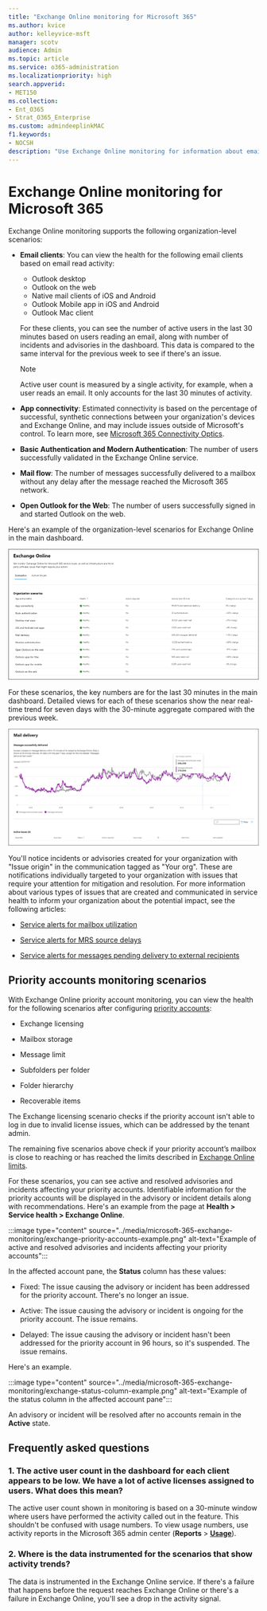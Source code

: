 ```yaml
---
title: "Exchange Online monitoring for Microsoft 365"
ms.author: kvice
author: kelleyvice-msft
manager: scotv
audience: Admin
ms.topic: article
ms.service: o365-administration
ms.localizationpriority: high
search.appverid:
- MET150
ms.collection:
- Ent_O365
- Strat_O365_Enterprise
ms.custom: admindeeplinkMAC
f1.keywords:
- NOCSH
description: "Use Exchange Online monitoring for information about email incidents or advisories in Microsoft 365."
---
```


# Exchange Online monitoring for Microsoft 365

Exchange Online monitoring supports the following organization-level scenarios:

- **Email clients**: You can view the health for the following email clients based on email read activity:

  - Outlook desktop
  - Outlook on the web
  - Native mail clients of iOS and Android
  - Outlook Mobile app in iOS and Android
  - Outlook Mac client

   For these clients, you can see the number of active users in the last 30 minutes based on users reading an email, along with number of incidents and advisories in the dashboard. This data is compared to the same interval for the previous week to see if there's an issue.

   >[!Note]
   > Active user count is measured by a single activity, for example, when a user reads an email. It only accounts for the last 30 minutes of activity.

- **App connectivity**: Estimated connectivity is based on the percentage of successful, synthetic connections between your organization's devices and Exchange Online, and may include issues outside of Microsoft's control. To learn more, see [Microsoft 365 Connectivity Optics](microsoft-365-connectivity-optics.md).

- **Basic Authentication and Modern Authentication**: The number of users successfully validated in the Exchange Online service.

- **Mail flow**: The number of messages successfully delivered to a mailbox without any delay after the message reached the Microsoft 365 network.

- **Open Outlook for the Web**: The number of users successfully signed in and started Outlook on the web.
  
Here's an example of the organization-level scenarios for Exchange Online in the main dashboard.

![Organization-level scenarios for Exchange Online Monitoring.](../media/microsoft-365-exchange-monitoring/exchange-monitoring-org-scenarios.png)

For these scenarios, the key numbers are for the last 30 minutes in the main dashboard. Detailed views for each of these scenarios show the near real-time trend for seven days with the 30-minute aggregate compared with the previous week.

![An example of monitoring Exchange health for mail delivery.](../media/microsoft-365-exchange-monitoring/exchange-monitoring-scenario-example.png)

You'll notice incidents or advisories created for your organization with "Issue origin" in the communication tagged as "Your org". These are notifications individually targeted to your organization with issues that require your attention for mitigation and resolution. For more information about various types of issues that are created and communicated in service health to inform your organization about the potential impact, see the following articles:

- [Service alerts for mailbox utilization](microsoft-365-mailbox-utilization-service-alerts.md)

- [Service alerts for MRS source delays](microsoft-365-mrs-source-delays-service-alerts.md)

- [Service alerts for messages pending delivery to external recipients](microsoft-365-external-recipient-service-alerts.md)

## Priority accounts monitoring scenarios

With Exchange Online priority account monitoring, you can view the health for the following scenarios after configuring [priority accounts](/microsoft-365/admin/setup/priority-accounts):

- Exchange licensing

- Mailbox storage

- Message limit

- Subfolders per folder

- Folder hierarchy

- Recoverable items

The Exchange licensing scenario checks if the priority account isn't able to log in due to invalid license issues, which can be addressed by the tenant admin.

The remaining five scenarios above check if your priority account’s mailbox is close to reaching or has reached the limits described in [Exchange Online limits](/office365/servicedescriptions/exchange-online-service-description/exchange-online-limits#mailbox-storage-limits).

For these scenarios, you can see active and resolved advisories and incidents affecting your priority accounts. Identifiable information for the priority accounts will be displayed in the advisory or incident details along with recommendations. Here's an example from the page at **Health > Service health > Exchange Online**.

:::image type="content" source="../media/microsoft-365-exchange-monitoring/exchange-priority-accounts-example.png" alt-text="Example of active and resolved advisories and incidents affecting your priority accounts":::

In the affected account pane, the **Status** column has these values:

- Fixed: The issue causing the advisory or incident has been addressed for the priority account. There's no longer an issue. 

- Active: The issue causing the advisory or incident is ongoing for the priority account. The issue remains. 

- Delayed: The issue causing the advisory or incident hasn't been addressed for the priority account in 96 hours, so it's suspended. The issue remains. 

Here's an example.

:::image type="content" source="../media/microsoft-365-exchange-monitoring/exchange-status-column-example.png" alt-text="Example of the status column in the affected account pane":::

An advisory or incident will be resolved after no accounts remain in the **Active** state.

## Frequently asked questions

### 1. The active user count in the dashboard for each client appears to be low. We have a lot of active licenses assigned to users. What does this mean?

The active user count shown in monitoring is based on a 30-minute window where users have performed the activity called out in the feature. This shouldn't be confused with usage numbers. To view usage numbers, use activity reports in the Microsoft 365 admin center (**Reports** > <a href="https://go.microsoft.com/fwlink/p/?linkid=2074756" target="_blank">**Usage**</a>).

### 2. Where is the data instrumented for the scenarios that show activity trends?

The data is instrumented in the Exchange Online service. If there's a failure that happens before the request reaches Exchange Online or there's a failure in Exchange Online, you'll see a drop in the activity signal.

